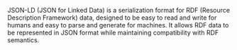  JSON-LD (JSON for Linked Data) is a serialization format for RDF (Resource Description Framework) data, designed to be easy to read and write for humans and easy to parse and generate for machines. It allows RDF data to be represented in JSON format while maintaining compatibility with RDF semantics.